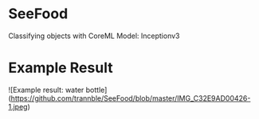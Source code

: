 # SeeFood
Classifying objects with CoreML Model: Inceptionv3

# Example Result
![Example result: water bottle] (https://github.com/trannble/SeeFood/blob/master/IMG_C32E9AD00426-1.jpeg)
